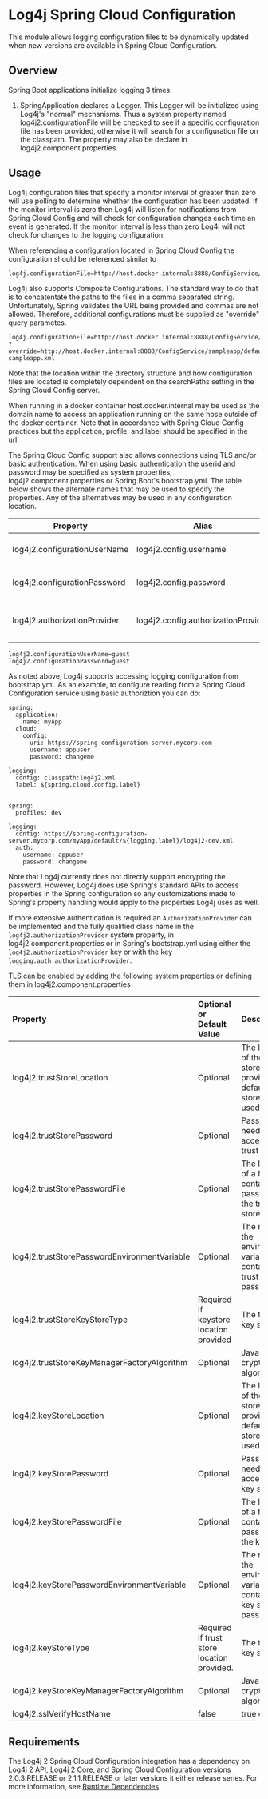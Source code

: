<!-- vim: set syn=markdown : -->
<!--
    Licensed to the Apache Software Foundation (ASF) under one or more
    contributor license agreements.  See the NOTICE file distributed with
    this work for additional information regarding copyright ownership.
    The ASF licenses this file to You under the Apache License, Version 2.0
    (the "License"); you may not use this file except in compliance with
    the License.  You may obtain a copy of the License at

         http://www.apache.org/licenses/LICENSE-2.0

    Unless required by applicable law or agreed to in writing, software
    distributed under the License is distributed on an "AS IS" BASIS,
    WITHOUT WARRANTIES OR CONDITIONS OF ANY KIND, either express or implied.
    See the License for the specific language governing permissions and
    limitations under the License.
-->

# Log4j Spring Cloud Configuration

This module allows logging configuration files to be dynamically updated when new versions are available in
Spring Cloud Configuration. 

## Overview

Spring Boot applications initialize logging 3 times.
1. SpringApplication declares a Logger. This Logger will be initialized using Log4j's "normal" mechanisms. Thus 
a system property named log4j2.configurationFile will be checked to see if a specific configuration file has been
provided, otherwise it will search for a configuration file on the classpath. The property may also be declare 
in log4j2.component.properties. 

## Usage

Log4j configuration files that specify a monitor interval of greater than zero will use polling to determine
whether the configuration has been updated. If the monitor interval is zero then Log4j will listen for notifications
from Spring Cloud Config and will check for configuration changes each time an event is generated. If the 
monitor interval is less than zero Log4j will not check for changes to the logging configuration.

When referencing a configuration located in Spring Cloud Config the configuration should be referenced similar to

```
log4j.configurationFile=http://host.docker.internal:8888/ConfigService/sampleapp/default/master/log4j2.xml
```

Log4j also supports Composite Configurations. The standard way to do that is to concatentate the paths to the files in
a comma separated string. Unfortunately, Spring validates the URL being provided and commas are not allowed. 
Therefore, additional configurations must be supplied as "override" query parametes.

```
log4j.configurationFile=http://host.docker.internal:8888/ConfigService/sampleapp/default/master/log4j2.xml
?override=http://host.docker.internal:8888/ConfigService/sampleapp/default/master/log4j2-sampleapp.xml
```
Note that the location within the directory structure and how configuration files are located is completely 
dependent on the searchPaths setting in the Spring Cloud Config server.

When running in a docker container host.docker.internal may be used as the domain name to access an application
running on the same hose outside of the docker container. Note that in accordance with Spring Cloud Config
practices but the application, profile, and label should be specified in the url.

The Spring Cloud Config support also allows connections using TLS and/or basic authentication. When using basic 
authentication the userid and password may be specified as system properties, log4j2.component.properties or Spring
Boot's bootstrap.yml. The table below shows the alternate names that may be used to specify the properties. Any of
the alternatives may be used in any configuration location.

| Property | Alias  | Spring-like alias | Purpose |
|----------|---------|---------|---------|
| log4j2.configurationUserName | log4j2.config.username | logging.auth.username | User name for basic authentication |
| log4j2.configurationPassword | log4j2.config.password | logging.auth.password | Password for basic authentication |
| log4j2.authorizationProvider | log4j2.config.authorizationProvider | logging.auth.authorizationProvider | Class used to create HTTP Authorization header |

```
log4j2.configurationUserName=guest
log4j2.configurationPassword=guest
```
As noted above, Log4j supports accessing logging configuration from bootstrap.yml. As an example, to configure reading 
from a Spring Cloud Configuration service using basic authoriztion you can do:
```
spring:
  application:
    name: myApp
  cloud:
    config:
      uri: https://spring-configuration-server.mycorp.com
      username: appuser
      password: changeme

logging:
  config: classpath:log4j2.xml
  label: ${spring.cloud.config.label}

---
spring:
  profiles: dev

logging:
  config: https://spring-configuration-server.mycorp.com/myApp/default/${logging.label}/log4j2-dev.xml
  auth:
    username: appuser
    password: changeme
```

Note that Log4j currently does not directly support encrypting the password. However, Log4j does use Spring's 
standard APIs to access properties in the Spring configuration so any customizations made to Spring's property
handling would apply to the properties Log4j uses as well.

If more extensive authentication is required an ```AuthorizationProvider``` can be implemented and the fully
qualified class name in
the ```log4j2.authorizationProvider``` system property, in log4j2.component.properties or in Spring's bootstrap.yml
using either the ```log4j2.authorizationProvider``` key or with the key ```logging.auth.authorizationProvider```.

TLS can be enabled by adding the following system properties or defining them in log4j2.component.properties

| Property                                     | Optional or Default Value                  | Description                                                                            |
|:---------------------------------------------|:-------------------------------------------|:---------------------------------------------------------------------------------------|
| log4j2.trustStoreLocation                    | Optional                                   | The location of the trust store. If not provided the default trust store will be used. | 
| log4j2.trustStorePassword                    | Optional                                   | Password needed to access the trust store.                                             |
| log4j2.trustStorePasswordFile                | Optional                                   | The location of a file that contains the password for the trust store.                 |
| log4j2.trustStorePasswordEnvironmentVariable | Optional                                   | The name of the environment variable that contains the trust store password.           |
| log4j2.trustStoreKeyStoreType                | Required if keystore location provided     | The type of key store.                                                                 |
| log4j2.trustStoreKeyManagerFactoryAlgorithm  | Optional                                   | Java cryptographic algorithm.                                                          |
| log4j2.keyStoreLocation                      | Optional                                   | The location of the key store. If not provided the default key store will be used.     |
| log4j2.keyStorePassword                      | Optional                                   | Password needed to access the key store.                                               | 
| log4j2.keyStorePasswordFile                  | Optional                                   | The location of a file that contains the password for the key store.                   |
| log4j2.keyStorePasswordEnvironmentVariable   | Optional                                   | The name of the environment variable that contains the key store password.             |
| log4j2.keyStoreType                          | Required if trust store location provided. | The type of key store.                                                                 |
| log4j2.keyStoreKeyManagerFactoryAlgorithm    | Optional                                   | Java cryptographic algorithm.                                                          |
| log4j2.sslVerifyHostName                     | false                                      | true or false                                                                          |

## Requirements

The Log4j 2 Spring Cloud Configuration integration has a dependency on Log4j 2 API, Log4j 2 Core, and 
Spring Cloud Configuration versions 2.0.3.RELEASE or 2.1.1.RELEASE or later versions it either release series.
For more information, see [Runtime Dependencies](runtime-dependencies.html).

